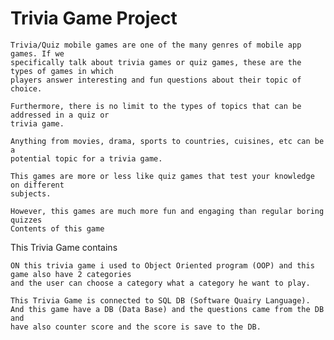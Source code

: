 # Trivia Game Project

    Trivia/Quiz mobile games are one of the many genres of mobile app games. If we
    specifically talk about trivia games or quiz games, these are the types of games in which
    players answer interesting and fun questions about their topic of choice.
    
    Furthermore, there is no limit to the types of topics that can be addressed in a quiz or
    trivia game. 
    
    Anything from movies, drama, sports to countries, cuisines, etc can be a
    potential topic for a trivia game.
    
    This games are more or less like quiz games that test your knowledge on different
    subjects.
    
    However, this games are much more fun and engaging than regular boring quizzes
    Contents of this game

This Trivia Game contains

    ON this trivia game i used to Object Oriented program (OOP) and this game also have 2 categories 
    and the user can choose a category what a category he want to play.
    
    This Trivia Game is connected to SQL DB (Software Quairy Language).
    And this game have a DB (Data Base) and the questions came from the DB and
    have also counter score and the score is save to the DB.

